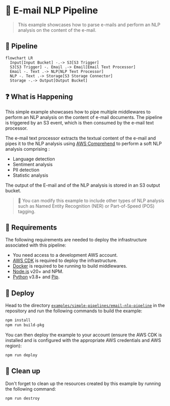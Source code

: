# 📨 E-mail NLP Pipeline

> This example showcases how to parse e-mails and perform an NLP analysis on the content of the e-mail.

## :dna: Pipeline

```mermaid
flowchart LR
  Input[Input Bucket] -.-> S3[S3 Trigger]
  S3[S3 Trigger] -. Email .-> Email[Email Text Processor]
  Email -. Text .-> NLP[NLP Text Processor]
  NLP -. Text .-> Storage[S3 Storage Connector]
  Storage -.-> Output[Output Bucket]
```

## ❓ What is Happening

This simple example showcases how to pipe multiple middlewares to perform an NLP analysis on the content of e-mail documents. The pipeline is triggered by an S3 event, which is then consumed by the e-mail text processor.

The e-mail text processor extracts the textual content of the e-mail and pipes it to the NLP analysis using [AWS Comprehend](https://aws.amazon.com/comprehend/) to perform a soft NLP analysis comprising :

- Language detection
- Sentiment analysis
- PII detection
- Statistic analysis

The output of the E-mail and of the NLP analysis is stored in an S3 output bucket.

> 💁 You can modify this example to include other types of NLP analysis such as Named Entity Recognition (NER) or Part-of-Speed (POS) tagging.

## 📝 Requirements

The following requirements are needed to deploy the infrastructure associated with this pipeline:

- You need access to a development AWS account.
- [AWS CDK](https://docs.aws.amazon.com/cdk/latest/guide/getting_started.html#getting_started_install) is required to deploy the infrastructure.
- [Docker](https://docs.docker.com/get-docker/) is required to be running to build middlewares.
- [Node.js](https://nodejs.org/en/download/) v20+ and NPM.
- [Python](https://www.python.org/downloads/) v3.8+ and [Pip](https://pip.pypa.io/en/stable/installation/).

## 🚀 Deploy

Head to the directory [`examples/simple-pipelines/email-nlp-pipeline`](/examples/simple-pipelines/email-nlp-pipeline) in the repository and run the following commands to build the example:

```bash
npm install
npm run build-pkg
```

You can then deploy the example to your account (ensure the AWS CDK is installed and is configured with the appropriate AWS credentials and AWS region):

```bash
npm run deploy
```

## 🧹 Clean up

Don't forget to clean up the resources created by this example by running the following command:

```bash
npm run destroy
```

